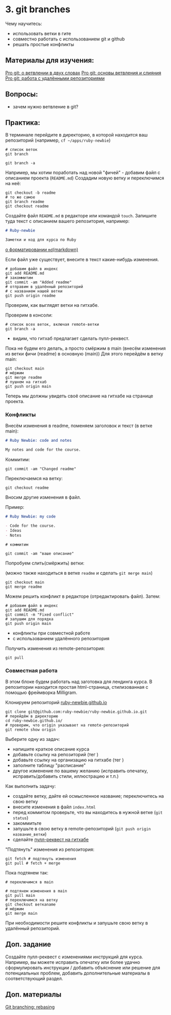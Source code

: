 # 3. git branches

Чему научитесь:
- использовать ветки в гите
- совместно работать с использованием git и github
- решать простые конфликты

## Материалы для изучения:

[Pro git: о ветвлении в двух словах](https://git-scm.com/book/ru/v2/%D0%92%D0%B5%D1%82%D0%B2%D0%BB%D0%B5%D0%BD%D0%B8%D0%B5-%D0%B2-Git-%D0%9E-%D0%B2%D0%B5%D1%82%D0%B2%D0%BB%D0%B5%D0%BD%D0%B8%D0%B8-%D0%B2-%D0%B4%D0%B2%D1%83%D1%85-%D1%81%D0%BB%D0%BE%D0%B2%D0%B0%D1%85)
[Pro git: основы ветвления и слияния](https://git-scm.com/book/ru/v2/%D0%92%D0%B5%D1%82%D0%B2%D0%BB%D0%B5%D0%BD%D0%B8%D0%B5-%D0%B2-Git-%D0%9E%D1%81%D0%BD%D0%BE%D0%B2%D1%8B-%D0%B2%D0%B5%D1%82%D0%B2%D0%BB%D0%B5%D0%BD%D0%B8%D1%8F-%D0%B8-%D1%81%D0%BB%D0%B8%D1%8F%D0%BD%D0%B8%D1%8F)
[Pro git: работа с удалёнными репозиториями](https://git-scm.com/book/ru/v2/%D0%9E%D1%81%D0%BD%D0%BE%D0%B2%D1%8B-Git-%D0%A0%D0%B0%D0%B1%D0%BE%D1%82%D0%B0-%D1%81-%D1%83%D0%B4%D0%B0%D0%BB%D1%91%D0%BD%D0%BD%D1%8B%D0%BC%D0%B8-%D1%80%D0%B5%D0%BF%D0%BE%D0%B7%D0%B8%D1%82%D0%BE%D1%80%D0%B8%D1%8F%D0%BC%D0%B8#r_fetching_and_pulling)

## Вопросы:
- зачем нужно ветвление в git?

## Практика:

В терминале перейдите в директорию, в которой находится ваш репозиторий (например, `cf ~/apps/ruby-newbie`)

```
# список веток
git branch

git branch -a
```

Например, мы хотим поработать над новой "фичей" - добавим файл с описанием проекта (`README.md`)
Создадим новую ветку и переключимся на неё:

```
git checkout -b readme
# то же самое
git branch readme
git checkout readme
```

Создайте файл `README.md` в редакторе или командой `touch`.
Запишите туда текст с описанием вашего репозитория, например:

```markdown
# Ruby-newbie

Заметки и код для курса по Ruby
```

[о форматировании `md`(markdown)](https://docs.github.com/ru/get-started/writing-on-github/getting-started-with-writing-and-formatting-on-github/basic-writing-and-formatting-syntax)

Если файл уже существует, внесите в текст какие-нибудь изменения.

```
# добавим файл в индекс
git add README.md
# закоммитим
git commit -am "Added readme"
# отправим в удалённый репозиторий
# с названием нашей ветки
git push origin readme
```

Проверим, как выглядят ветки на гитхабе.

Проверим в консоли:
```
# список всех веток, включая remote-ветки
git branch -a
```

+ видим, что гитхаб предлагает сделать пулл-реквест.

Пока не будем его делать, а просто смёржим в main (внесём изменения из ветки фичи (readme) в основную (main))
Для этого перейдём в ветку main:

```
git checkout main
# мёржим
git merge readme
# пушнем на гитхаб
git push origin main
```

Теперь мы должны увидеть своё описание на гитхабе на странице проекта.

### Конфликты

Внесём изменения в readme, поменяем заголовок и текст (в ветке main):

```markdown
# Ruby Newbie: code and notes

My notes and code for the course.
```

Коммитим:

```
git commit -am "Changed readme"
```

Переключаемся на ветку:
```
git checkout readme
```

Вносим другие изменения в файл.

Пример:

```markdown
# Ruby Newbie: my code

- Code for the course.
- Ideas
- Notes
```

```
# коммитим

git commit -am "ваше описание"
```
Попробуем слить(смёржить) ветки:

(можно также находиться в ветке `readme` и сделать `git merge main`)
```
git checkout main
git merge readme
```

Можем решить конфликт в редакторе (отредактировать файл).
Затем:

```
# добавим файл в индекс
git add README.md
git commit -m "Fixed conflict"
# запушим для порядка
git push origin main
```

- конфликты при совместной работе
- с использованием удалённого репозитория

Получить изменения из remote-репозитория:

```
git pull
```

### Совместная работа

В этом блоке будем работать над заготовка для лендинга курса. В репозитории находится простая html-страница, стилизованная с помощью фреймворка Milligram.

Клонируем репозиторий [ruby-newbie.github.io](https://github.com/ruby-newbie/ruby-newbie.github.io)
```
git clone git@github.com:ruby-newbie/ruby-newbie.github.io.git
# перейдём в директорию
cd ruby-newbie.github.io/
# проверим, что origin указывает на remote-репозиторий
git remote show origin
```

Выберите одну из задач:
- напишите краткое описание курса
- добавьте ссылку на репозиторий (тег [<a>](https://developer.mozilla.org/ru/docs/Web/HTML/Element/a))
- добавьте ссылку на организацию на гитхабе (тег [<a>](https://developer.mozilla.org/ru/docs/Web/HTML/Element/a))
- заполните таблицу "расписание"
- другое изменение по вашему желанию (исправить опечатку, исправить/добавить стили, иллюстрацию и т.п.)

Как выполнить задачу:

- создайте ветку, дайте ей осмысленное название; переключитесь на свою ветку
- внесите изменения в файл `index.html`
- перед коммитом проверьте, что вы находитесь в нужной ветке (`git status`)
- закоммитьте
- запушьте в свою ветку в remote-репозиторий (`git push origin название_ветки`)
- сделайте [пулл-реквест на гитхабе](https://docs.github.com/en/pull-requests/collaborating-with-pull-requests/proposing-changes-to-your-work-with-pull-requests/creating-a-pull-request?tool=webui)


"Подтянуть" изменения из репозитория:

```
git fetch # подтянуть изменения
git pull # fetch + merge
```

Пока подтянем так:

```
# переключимся в main

# подтянем изменения в main
git pull main
# переключимся на ветку
git checkout веткаname
# мёржим
git merge main
```

При необходимости решите конфликты и запушьте свою ветку в удалённый репозиторий.

## Доп. задание

Создайте пулл-реквест с изменениями инструкций для курса. Например, вы можете исправить опечатку или более удачно сформулировать инструкции / добавить объяснение или решение для потенциальных проблем, добавить дополнительные материалы в соответствующий раздел.

## Доп. материалы

[Git branching: rebasing](https://git-scm.com/book/en/v2/Git-Branching-Rebasing)
